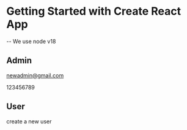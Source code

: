 # Getting Started with Create React App

-- We use node v18

## Admin
newadmin@gmail.com


123456789

## User
create a new user
